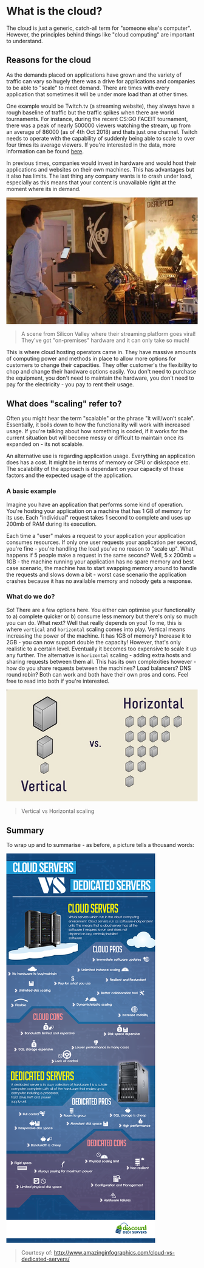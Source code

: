 # What is the cloud?

The cloud is just a generic, catch-all term for "someone else's computer". However, the principles behind things like "cloud computing" are important to understand.

## Reasons for the cloud

As the demands placed on applications have grown and the variety of traffic can vary so hugely there was a drive for applications and companies to be able to "scale" to meet demand. There are times with every application that sometimes it will be under more load than at other times.

One example would be Twitch.tv (a streaming website), they always have a rough baseline of traffic but the traffic spikes when there are world tournaments. For instance, during the recent CS:GO FACEIT tournament, there was a peak of nearly 500000 viewers watching the stream, up from an average of 86000 (as of 4th Oct 2018) and thats just one channel. Twitch needs to operate with the capability of suddenly being able to scale to over four times its average viewers. If you're interested in the data, more information can be found [here](https://sullygnome.com/viewers/365).

In previous times, companies would invest in hardware and would host their applications and websites on their own machines. This has advantages but it also has limits. The last thing any company wants is to crash under load, especially as this means that your content is unavailable right at the moment where its in demand.


<img alt="Silicon Valley Fire" src="silicon-valley-fire.jpg" />

> A scene from Silicon Valley where their streaming platform goes viral! They've got "on-premises" hardware and it can only take so much!

This is where cloud hosting operators came in. They have massive amounts of computing power and methods in place to allow more options for customers to change their capacities. They offer customer's the flexibility to chop and change their hardware options easily. You don't need to purchase the equipment, you don't need to maintain the hardware, you don't need to pay for the electricity - you pay to rent their usage.


## What does "scaling" refer to?

Often you might hear the term "scalable" or the phrase "it will/won't scale". Essentially, it boils down to how the functionality will work with increased usage. If you're talking about how something is coded, if it works for the current situation but will become messy or difficult to maintain once its expanded on - its not scalable.

An alternative use is regarding application usage. Everything an application does has a cost. It might be in terms of memory or CPU or diskspace etc. The scalability of the approach is dependant on your capacity of these factors and the expected usage of the application.

### A basic example

Imagine you have an application that performs some kind of operation. You're hosting your application on a machine that has 1 GB of memory for its use. Each "individual" request takes 1 second to complete and uses up 200mb of RAM during its execution.

Each time a "user" makes a request to your application your application consumes resources. If only one user requests your application per second, you're fine - you're handling the load you've no reason to "scale up". What happens if 5 people make a request in the same second? Well, 5 x 200mb = 1GB - the machine running your application has no spare memory and best case scenario, the machine has to start swapping memory around to handle the requests and slows down a bit - worst case scenario the application crashes because it has no available memory and nobody gets a response.

### What do we do?

So! There are a few options here. You either can optimise your functionality to a) complete quicker or b) consume less memory but there's only so much you can do. What next? Well that really depends on you! To me, this is where `vertical` and `horizontal` scaling comes into play. Vertical means increasing the power of the machine. It has 1GB of memory? Increase it to 2GB - you can now support double the capacity! However, that's only realistic to a certain level. Eventually it becomes too expensive to scale it up any further. The alternative is `horizontal` scaling - adding extra hosts and sharing requests between them all. This has its own complexities however - how do you share requests between the machines? Load balancers? DNS round robin? Both can work and both have their own pros and cons. Feel free to read into both if you're interested.

<img alt="Horizontal vs Vertical" src="scaling-methods.jpg" />

> Vertical vs Horizontal scaling


## Summary

To wrap up and to summarise - as before, a picture tells a thousand words:

<img alt="Internet Works Infographic" src="cloud-vs-dedi.png" />

> Courtesy of: http://www.amazinginfographics.com/cloud-vs-dedicated-servers/
